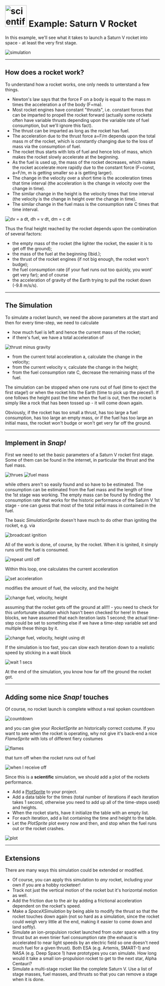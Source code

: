 # <img alt="scientific-snap-icon" src="../../images/einstein_snap.png" width="70"/> Example: Saturn V Rocket

In this example, we'll see what it takes to launch a Saturn V rocket into space - at least the very first stage.

![simulation](./images/simulation.png)

---

## How does a rocket work?

To understand how a rocket works, one only needs to unterstand a few things.
- Newton's law says that the force F on a body is equal to the mass m times the acceleration a of the body (F=ma).
- Most rocket engines have constant "thrusts", i.e. constant forces that can be imparted to propell the rocket forward (actually some rockets often have variable thrusts depending upon the variable rate of fuel consumption, but we'll ignore this fact).
- The thrust can be imparted as long as the rocket has fuel.
- The acceleration due to the thrust force a=F/m depends upon the total mass m of the rocket, which is constantly changing due to the loss of mass via the consumption of fuel.
- The rocket thus starts with lots of fuel and hence lots of mass, which makes the rocket slowly accelerate at the beginning.
- As the fuel is used up, the mass of the rocket decreases, which makes the rocket accelerate more rapidly due to the constant force (F=const, a=F/m, m is getting smaller so a is getting larger).
- The change in the velocity over a short time is the acceleration times that time interval (the acceleration is the change in velocity over the change in time).
- The similar change in the height is the velocity times that time interval (the velocity is the change in height over the change in time).
- The similar change in the fuel mass is the consumption rate C times that time interval.

![dv = a dt, dh = v dt, dm = c dt](./images/equations.png)

Thus the final height reached by the rocket depends upon the combination of several factors:
- the empty mass of the rocket (the lighter the rocket, the easier it is to get off the ground);
- the mass of the fuel at the beginning (Ibid.);
- the thrust of the rocket engines (if not big enough, the rocket won't budge);
- the fuel consumption rate (if your fuel runs out too quickly, you wont' get very far); and of course
- the acceleration of gravity of the Earth trying to pull the rocket down (-9.8 m/s/s).

---

## The Simulation

To simulate a rocket launch, we need the above parameters at the start and then for every time-step, we need to calculate 
- how much fuel is left and hence the current mass of the rocket;
- if there's fuel, we have a total acceleration of

![thrust minus gravity](./images/acceleration.png)

- from the current total acceleration a, calculate the change in the velocity;
- from the current velocity v, calculate the change in the height;
- from the fuel consumption rate C, decrease the remaining mass of the fuel.

The simulation can be stopped when one runs out of fuel (time to eject the first stage!) or when the rocket hits the Earth (time to pick up the pieces!).  If one follows the height past the time when the fuel is out, then the rocket is simply like a rock that has been tossed up - it will come down again.

Obviously, if the rocket has too small a thrust, has too large a fuel consumption, has too large an empty mass, or if the fuel has too large an initial mass, the rocket won't budge or won't get very far off the ground.

---

## Implement in *Snap!*

First we need to set the basic parameters of a Saturn V rocket first stage.
Some of them can be found in the internet, in particular the thrust and the fuel mass.

![thrues](./images/thrust.png)
![fuel mass](./images/fuel.png)

while others aren't so easily found and so have to be estimated.  The consumption can be estimated from the fuel mass and the length of time the 1st stage was working.  The empty mass can be found by finding the consumption rate that works for the historic performance of the Saturn V 1st stage - one can guess that most of the total initial mass in contained in the fuel.

The basic *SimulationSprite* doesn't have much to do other than igniting the rocket, e.g. via

![broadcast ignition](./images/broadcast_ignition.png)

All of the work is done, of course, by the rocket.  When it is ignited, it simply runs until the fuel is consumed.

![repeat until off](./images/repeat_until_off.png)

Within this loop, one calculates the current acceleration

![set acceleration](./images/set_acceleration.png)

modifies the amount of fuel, the velocity, and the height

![change fuel, velocity, height](./images/change.png)

assuming that the rocket gets off the ground at all!!! - you need to check for this unfortunate situation which hasn't been checked for here!  In these blocks, we have assumed that each iteration lasts 1 second; the actual time-step could be set to something else if we have a time-step variable set and multiple these things by it.

![change fuel, velocity, height using dt](./images/change_dt.png)

If the simulation is too fast, you can slow each iteration down to a realistic speed by sticking in a wait block

![wait 1 secs](./images/wait_1_secs.png)

At the end of the simulation, you know how far off the ground the rocket got.

---

## Adding some nice *Snap!* touches

Of course, no rocket launch is complete without a real spoken countdown

![countdown](./images/countdown.png)

and you can give your *RocketSprite* an historically correct costume.  If you want to see when the rocket is operating, why not give it's back-end  a nice *FlameSprite* with lots of different fiery costumes

![flames](./images/thrust_costumes.png)

that turn off when the rocket runs out of fuel

![when I receive off](./images/when_I_receive_off.png)

Since this is a **scientific** simulation, we should add a plot of the rockets performance.
- Add a [PlotSprite](../../PlotSprite/PlotSprite.xml) to your project.
- Add a data table for the times (total number of iterations if each iteration takes 1 second, otherwise you need to add up all of the time-steps used) and heights.
- When the rocket starts, have it initialize the table with an empty list.
- For each iteration, add a list containing the time and height to the table.
- Let the *PlotSprite* plot every now and then, and stop when the fuel runs out or the rocket crashes.

![plot](./images/plot.png)

---

## Extensions

There are many ways this simulation could be extended or modified.
- Of course, you can apply this simulation to *any* rocket, including your own if you are a hobby rocketeer!
- Track not just the vertical motion of the rocket but it's horizontal motion as well.
- Add the friction due to the air by adding a frictional acceleration dependent on the rocket's speed.
- Make a *SpaceXSimulation* by being able to modify the thrust so that the rocket touches down again (not so hard as a simulation, since the rocket could weigh very little at the end, making it easier to come down and land softly).
- Simulate an ion-propulsion rocket launched from outer space with a tiny thrust but an even tinier fuel consumption rate (the exhaust is accelerated to near light speeds by an electric field so one doesn't need much fuel for a given thrust). Both ESA (e.g. Artemis, SMART-1) and NASA (e.g. Deep Space 1) have prototypes you can simulate.  How long would it take a small ion-propulsion rocket to get to the next star, Alpha Centauri?
- Simulate a multi-stage rocket like the complete Saturn V.  Use a list of stage masses, fuel masses, and thrusts so that you can remove a stage when it is done.

